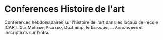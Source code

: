 <!-- TITLE: Conferences Icart -->
<!-- SUBTITLE: A quick summary of Conferences Icart -->

# Conferences Histoire de l'art

Conferences hebdomadaires sur l'histoire de l'art dans les locaux de l'école ICART. Sur Matisse, Picasso, Duchamp, le Baroque, ...
Annoncees et inscriptions sur l'intra.